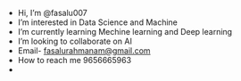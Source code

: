 - Hi, I’m @fasalu007
- I’m interested in Data Science and Machine
- I’m currently learning Mechine learning and Deep learning
- I’m looking to collaborate on AI 
- Email- fasalurahmanam@gmail.com
- How to reach me 9656665963
- 

<!---
fasalu007/fasalu007 is a ✨ special ✨ repository because its `README.md` (this file) appears on your GitHub profile.
You can click the Preview link to take a look at your changes.
--->
